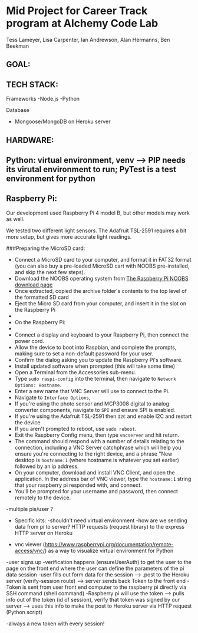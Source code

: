 # Mid Project for Career Track program at Alchemy Code Lab 
Tess Lameyer, Lisa Carpenter, Ian Andrewson, Alan Hermanns, Ben Beekman

## GOAL: 

## TECH STACK: 
Frameworks
-Node.js
-Python 

Database
- Mongoose/MongoDB on Heroku server



## HARDWARE: 




## Python: virtual environment, venv --> PIP needs its virutal environment to run; PyTest is a test environment for python 

## Raspberry Pi: 
Our development used Raspberry Pi 4 model B, but other models may work as well.

We tested two different light sensors. The Adafruit TSL-2591 requires a bit more setup, but gives more accurate light readings.

###Preparing the MicroSD card:
- Connect a MicroSD card to your computer, and format it in FAT32 format (you can also buy a pre-loaded MicroSD cart with NOOBS pre-installed, and skip the next few steps).
- Download the NOOBS operating system from [The Raspberry Pi NOOBS download page](https://www.raspberrypi.org/downloads/noobs/)
- Once extracted, copied the archive folder's contents to the top level of the formatted SD card
- Eject the Micro SD card from your computer, and insert it in the slot on the Raspberry Pi
- 
- On the Raspberry Pi:
-
- Connect a display and keyboard to your Raspberry Pi, then connect the power cord.
- Allow the device to boot into Raspbian, and complete the prompts, making sure to set a non-default password for your user.
- Confirm the dialog asking you to update the Raspberry Pi's software.
- Install updated software when prompted (this will take some time)
- Open a Terminal from the Accessories sub-menu.
- Type `sudo raspi-config` into the terminal, then navigate to `Network Options: Hostname`.
- Enter a new name that VNC Server will use to connect to the Pi.
- Navigate to `Interface Options`, 
- If you're using the photo sensor and MCP3008 digital to analog converter components, navigate to `SPI` and ensure SPI is enabled.
- If you're using the Adafruit TSL-2591 then `I2C` and enable I2C and restart the device
- If you aren't prompted to reboot, use `sudo reboot`.
- Exit the Raspberry Config menu, then type `vncserver` and hit return.
- The command should respond with a number of details relating to the connection, including a VNC Server catchphrase which will help you ensure you're connecting to the right device, and a phrase "New desktop is `hostname:1` (where hostname is whatever you set earlier) followed by an ip address.
- On your computer, download and install VNC Client, and open the application.
In the address bar of VNC viewer, type the `hostname:1` string that your raspberry pi responded with, and connect.
- You'll be prompted for your username and password, then connect remotely to the device.

-multiple pis/user ? 

- Specific kits: 
-shouldn't need virtual environment 
-how are we sending data from pi to server? HTTP requests (request library) to the express HTTP server on Heroku 

- vnc viewer (https://www.raspberrypi.org/documentation/remote-access/vnc/) as a way to visualize virtual environment for Python 


-user signs up 
-verification happens (ensureUserAuth) to get the user to the page on the front end where the user can define the parameters of the pi data session 
-user fills out form data for the session --> .post to the Heroku server (verify-session route) --> server sends back Token to the front end
-Token is sent from user front end computer to the raspberry pi directly via SSH command (shell command)
-Raspberry pi will use the token --> pulls info out of the token (id of session), verify that token was signed by our server --> uses this info to make the post to Heroku server via HTTP request (Python script)

-always a new token with every session!

